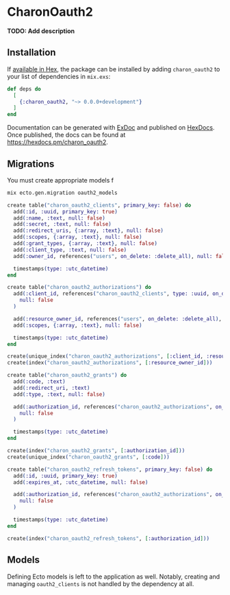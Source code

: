 # CharonOauth2

**TODO: Add description**

## Installation

If [available in Hex](https://hex.pm/docs/publish), the package can be installed
by adding `charon_oauth2` to your list of dependencies in `mix.exs`:

```elixir
def deps do
  [
    {:charon_oauth2, "~> 0.0.0+development"}
  ]
end
```

Documentation can be generated with [ExDoc](https://github.com/elixir-lang/ex_doc)
and published on [HexDocs](https://hexdocs.pm). Once published, the docs can
be found at <https://hexdocs.pm/charon_oauth2>.

## Migrations

You must create appropriate models f

```bash
mix ecto.gen.migration oauth2_models
```

```elixir
create table("charon_oauth2_clients", primary_key: false) do
  add(:id, :uuid, primary_key: true)
  add(:name, :text, null: false)
  add(:secret, :text, null: false)
  add(:redirect_uris, {:array, :text}, null: false)
  add(:scopes, {:array, :text}, null: false)
  add(:grant_types, {:array, :text}, null: false)
  add(:client_type, :text, null: false)
  add(:owner_id, references("users", on_delete: :delete_all), null: false)

  timestamps(type: :utc_datetime)
end

create table("charon_oauth2_authorizations") do
  add(:client_id, references("charon_oauth2_clients", type: :uuid, on_delete: :delete_all),
    null: false
  )

  add(:resource_owner_id, references("users", on_delete: :delete_all), null: false)
  add(:scopes, {:array, :text}, null: false)

  timestamps(type: :utc_datetime)
end

create(unique_index("charon_oauth2_authorizations", [:client_id, :resource_owner_id]))
create(index("charon_oauth2_authorizations", [:resource_owner_id]))

create table("charon_oauth2_grants") do
  add(:code, :text)
  add(:redirect_uri, :text)
  add(:type, :text, null: false)

  add(:authorization_id, references("charon_oauth2_authorizations", on_delete: :delete_all),
    null: false
  )

  timestamps(type: :utc_datetime)
end

create(index("charon_oauth2_grants", [:authorization_id]))
create(unique_index("charon_oauth2_grants", [:code]))

create table("charon_oauth2_refresh_tokens", primary_key: false) do
  add(:id, :uuid, primary_key: true)
  add(:expires_at, :utc_datetime, null: false)

  add(:authorization_id, references("charon_oauth2_authorizations", on_delete: :delete_all),
    null: false
  )

  timestamps(type: :utc_datetime)
end

create(index("charon_oauth2_refresh_tokens", [:authorization_id]))
```

## Models

Defining Ecto models is left to the application as well.
Notably, creating and managing `oauth2_clients` is not handled by the dependency at all.
